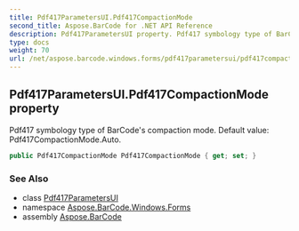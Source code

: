 ```yaml
---
title: Pdf417ParametersUI.Pdf417CompactionMode
second_title: Aspose.BarCode for .NET API Reference
description: Pdf417ParametersUI property. Pdf417 symbology type of BarCodes compaction mode. Default value Pdf417CompactionMode.Auto
type: docs
weight: 70
url: /net/aspose.barcode.windows.forms/pdf417parametersui/pdf417compactionmode/
---
```

## Pdf417ParametersUI.Pdf417CompactionMode property

Pdf417 symbology type of BarCode's compaction mode. Default value: Pdf417CompactionMode.Auto.

```csharp
public Pdf417CompactionMode Pdf417CompactionMode { get; set; }
```

### See Also

* class [Pdf417ParametersUI](../)
* namespace [Aspose.BarCode.Windows.Forms](../../pdf417parametersui/)
* assembly [Aspose.BarCode](../../../)


